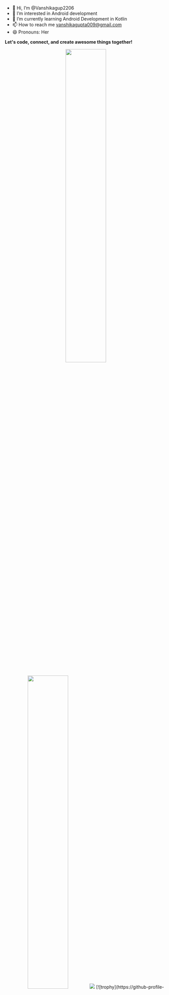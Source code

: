 - 👋 Hi, I’m @Vanshikagup2206
- 👀 I’m interested in Android development
- 🌱 I’m currently learning Android Development in Kotlin
- 📫 How to reach me vanshikagupta009@gmail.com
- 😄 Pronouns: Her

<!---
Vanshikagup2206/Vanshikagup2206 is a ✨ special ✨ repository because its `README.md` (this file) appears on your GitHub profile.
You can click the Preview link to take a look at your changes.
--->
**Let's code, connect, and create awesome things together!**

<p align="center">
  <img height="50%" width="auto" src ="https://github-readme-stats.vercel.app/api?username=Vanshikagup2206&show_icons=true&count_private=true&theme=darcula&hide_border=true&hide=issues,contribs&bg_color=00000000">
  <img height="50%" width="auto" src ="https://github-readme-stats.vercel.app/api/top-langs/?username=Vanshikagup2206&layout=compact&hide_border=true&theme=darcula&bg_color=00000000&langs_count=6&hide=jupyter%20notebook,tex,css,php&exclude_repo=Pacman-AI">
  <img src ="https://github-readme-streak-stats.herokuapp.com?user=Vanshikagup2206&theme=darcula&hide_border=true&background=FFFFFF00">
  [![trophy](https://github-profile-trophy.vercel.app/?username=Vanshikagup2206&theme=nord&column=7)](https://github.com/ryo-ma/github-profile-trophy)
  <br>
  <br>
</p>

<br />
<a href="https://github.com/Vanshikagup2206">
  <table align="left">
      <tr>
          <td>
            😊&nbsp;&nbsp;Learn more about me!
          </td>
      </tr>
  </table>
</a>
<a href="https://github.com/Vanshikagup2206">
  <table align="right">
      <tr>
          <td>
            🌐 &nbsp;&nbsp;Explore my blog!
          </td>
      </tr>
  </table>
</a>
